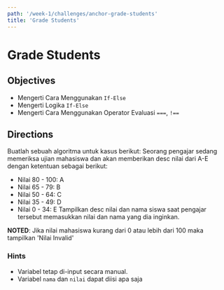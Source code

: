 ```yaml
---
path: '/week-1/challenges/anchor-grade-students'
title: 'Grade Students'
---
```


# Grade Students

## Objectives

* Mengerti Cara Menggunakan `If-Else`
* Mengerti Logika `If-Else`
* Mengerti Cara Menggunakan Operator Evaluasi `===`, `!==`

## Directions

Buatlah sebuah algoritma untuk kasus berikut:
Seorang pengajar sedang memeriksa ujian mahasiswa dan akan memberikan desc nilai dari A-E dengan ketentuan sebagai berikut:
 - Nilai 80 - 100: A
 - Nilai 65 - 79: B
 - Nilai 50 - 64: C
 - Nilai 35 - 49: D
 - Nilai 0 - 34: E
 Tampilkan desc nilai dan nama siswa saat pengajar tersebut memasukkan nilai dan nama yang dia inginkan.

**NOTED**:
Jika nilai mahasiswa kurang dari 0 atau lebih dari 100 maka tampilkan 'Nilai Invalid'

### Hints

* Variabel tetap di-input secara manual.
* Variabel `nama` dan `nilai` dapat diisi apa saja
